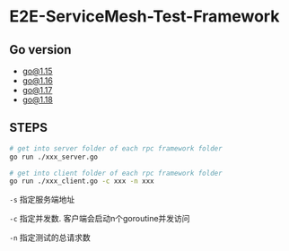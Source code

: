 # E2E-ServiceMesh-Test-Framework
## Go version
- go@1.15
- go@1.16
- go@1.17
- go@1.18

## STEPS
```zsh
# get into server folder of each rpc framework folder
go run ./xxx_server.go

# get into client folder of each rpc framework folder
go run ./xxx_client.go -c xxx -n xxx
```
```-s``` 指定服务端地址

```-c``` 指定并发数. 客户端会启动n个goroutine并发访问

```-n``` 指定测试的总请求数
